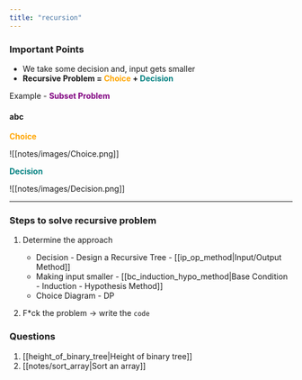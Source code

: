 ```yaml
---
title: "recursion"
---
```

### Important Points
- We take some decision and, input gets smaller
- **Recursive Problem = <span style="color: orange;">Choice</span> + <span style="color: teal;">Decision</span>**


Example - **<span style="color: purple">Subset Problem</span>**
#### abc

**<span style="color: orange;">Choice</span>**

![[notes/images/Choice.png]]

**<span style="color: teal;">Decision</span>**

![[notes/images/Decision.png]]

---

### Steps to solve recursive problem
1. Determine the approach
	- Decision - Design a Recursive Tree - [[ip_op_method|Input/Output Method]]
	- Making input smaller - [[bc_induction_hypo_method|Base Condition - Induction - Hypothesis Method]]
	- Choice Diagram - DP
	
1. F*ck the problem -> write the `code`

### Questions
1. [[height_of_binary_tree|Height of binary tree]]
2. [[notes/sort_array|Sort an array]]